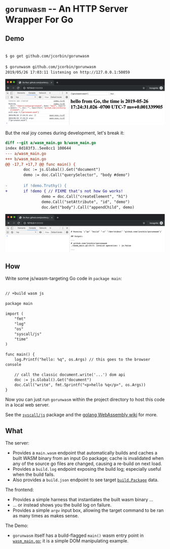# `gorunwasm` -- An HTTP Server Wrapper For Go

## Demo

```bash

$ go get github.com/jcorbin/gorunwasm

$ gorunwasm github.com/jcorbin/gorunwasm
2019/05/26 17:03:11 listening on http://127.0.0.1:50059
```

![Then open the browser](demo.png)

But the real joy comes during development, let's break it:

```diff
diff --git a/wasm_main.go b/wasm_main.go
index 8d183f3..5ee8cc1 100644
--- a/wasm_main.go
+++ b/wasm_main.go
@@ -17,7 +17,7 @@ func main() {
        doc := js.Global().Get("document")
        demo := doc.Call("querySelector", "body #demo")

-       if !demo.Truthy() {
+       if !demo { // FIXME that's not how Go works!
                demo = doc.Call("createElement", "h1")
                demo.Call("setAttribute", "id", "demo")
                doc.Get("body").Call("appendChild", demo)
```

![Now refresh the browser](no_truthy.png)

## How

Write some js/wasm-targeting Go code in `package main`:

```golang

// +build wasm js

package main

import (
	"fmt"
	"log"
	"os"
	"syscall/js"
	"time"
)

func main() {
	log.Printf("hello: %q", os.Args) // this goes to the browser console

	// call the classic document.write('...') dom api
	doc := js.Global().Get("document")
	doc.Call("write", fmt.Sprintf("<p>hello %q</p>", os.Args))
}
```

Now you can just run `gorunwasm` within the project directory to host this code
in a local web server.

See the [`syscall/js`][syscall_js] package and the [golang WebAssembly
wiki][golang_wasm_wiki] for more.

## What

The server:

- Provides a `main.wasm` endpoint that automatically builds and caches a built
  WASM binary from an input Go package; cache is invalidated when any of the
  source go files are changed, causing a re-build on next load.
- Provides a `build.log` endpoint exposing the build log; especially useful
  when the build fails.
- Also provides a `build.json` endpoint to see target
  [`build.Package`][golang_build_package] data.

The frontend:

- Provides a simple harness that instantiates the built wasm binary ...
- ... or instead shows you the build log on failure.
- Provides a simple `argv` input box, allowing the target command to be ran as
  many times as makes sense.

The Demo:

- `gorunwasm` itself has a build-flagged `main()` wasm entry point in
  [`wasm_main.go`](wasm_main.go); it is a simple DOM manipulating example.

[golang_build_package]: https://golang.org/pkg/go/build/#Package
[golang_wasm_wiki]: https://github.com/golang/go/wiki/WebAssembly
[syscall_js]: https://golang.org/pkg/syscall/js/
